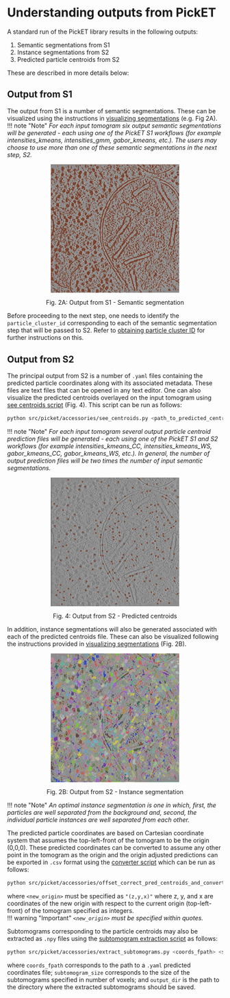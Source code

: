 # Understanding outputs from PickET
A standard run of the PickET library results in the following outputs:  

1. Semantic segmentations from S1  
2. Instance segmentations from S2  
3. Predicted particle centroids from S2  

These are described in more details below:

## Output from S1
The output from S1 is a number of semantic segmentations. These can be visualized using the instructions in [visualizing segmentations](visualizing_segmentations.md) (e.g. Fig 2A). 
!!! note "Note" 
    *For each input tomogram six output semantic segmentations will be generated - each using one of the PickET S1 workflows (for example intensities_kmeans, intensities_gmm, gabor_kmeans, etc.). The users may choose to use more than one of these semantic segmentations in the next step, S2.*

<div align="center">
    <img src="/images/semantic_segmentation.png" alt="Fig. 2A: Output from S1 - Semantic segmentation" width="300" align="center">
    <p align="center"><span class="caption">Fig. 2A: Output from S1 - Semantic segmentation </span></p>
</div>

Before proceeding to the next step, one needs to identify the `particle_cluster_id` corresponding to each of the semantic segmentation step that will be passed to S2. Refer to [obtaining particle cluster ID](obtaining_particle_cluster_id.md) for further instructions on this.

## Output from S2
The principal output from S2 is a number of `.yaml` files containing the predicted particle coordinates along with its associated metadata. These files are text files that can be opened in any text editor. One can also visualize the predicted centroids overlayed on the input tomogram using [see centroids script](https://github.com/isblab/pickET/blob/main/accessories/see_centroids.py) (Fig. 4). This script can be run as follows:
```bash
python src/picket/accessories/see_centroids.py <path_to_predicted_centroids>
```

!!! note "Note"
    *For each input tomogram several output particle centroid prediction files will be generated - each using one of the PickET S1 and S2 workflows (for example intensities_kmeans_CC, intensities_kmeans_WS, gabor_kmeans_CC, gabor_kmeans_WS, etc.). In general, the number of output prediction files will be two times the number of input semantic segmentations.*


<div align="center">
    <img src="/images/predicted_centroids.png" alt="Fig. 4: Output from S2 - Predicted centroids" width="300" align="center">
    <p align="center"><span class="caption">Fig. 4: Output from S2 - Predicted centroids</span></p>
</div>

In addition, instance segmentations will also be generated associated with each of the predicted centroids file. These can also be visualized following the instructions provided in [visualizing segmentations](visualizing_segmentations.md) (Fig. 2B).

<div align="center">
    <img src="/images/instance_segmentation.png" alt="Fig. 2B: Output from S2 - Instance segmentation" width="300" align="center">
    <p align="center"><span class="caption">Fig. 2B: Output from S2 - Instance segmentation</span></p>
</div>

!!! note "Note"
    *An optimal instance segmentation is one in which, first, the particles are well separated from the background and, second, the individual particle instances are well separated from each other.*

The predicted particle coordinates are based on Cartesian coordinate system that assumes the top-left-front of the tomogram to be the origin (0,0,0). These predicted coordinates can be converted to assume any other point in the tomogram as the origin and the origin adjusted predictions can be exported in `.csv` format using the [converter script](https://github.com/isblab/pickET/blob/main/accessories/offset_correct_pred_centroids_and_convert_to_csv.py) which can be run as follows:
```bash
python src/picket/accessories/offset_correct_pred_centroids_and_convert_to_csv.py -i <input_fname> -o <output_dir> -n "<new_origin>"
```

where `<new_origin>` must be specified as `"(z,y,x)"` where z, y, and x are coordinates of the new origin with respect to the current origin (top-left-front) of the tomogram specified as integers.  
!!! warning "Important"
    *`<new_origin>` must be specified within quotes.*

Subtomograms corresponding to the particle centroids may also be extracted as `.npy` files using the [subtomogram extraction script](https://github.com/isblab/pickET/blob/main/accessories/extract_subtomograms.py) as follows:
```bash
python src/picket/accessories/extract_subtomograms.py <coords_fpath> <subtomogram_size> <output_dir>
```
where `coords_fpath` corresponds to the path to a `.yaml` predicted coordinates file; `subtomogram_size` corresponds to the size of the subtomograms specified in number of voxels; and `output_dir` is the path to the directory where the extracted subtomograms should be saved.
